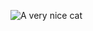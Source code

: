 ![A very nice cat](https://camo.githubusercontent.com/d8f7abcee9fdb2cded758cbff3b0b3036d4a4641bf58f0cb221aa3d4c1b17d93/68747470733a2f2f6f63746f6465782e6769746875622e636f6d2f696d616765732f79616b746f6361742e706e67)
